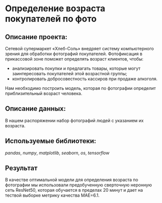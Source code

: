 # Определение возраста покупателей по фото
## Описание проекта:
Сетевой супермаркет «Хлеб-Соль» внедряет систему компьютерного зрения для обработки фотографий покупателей. Фотофиксация в прикассовой зоне поможет определять возраст клиентов, чтобы:
  - анализировать покупки и предлагать товары, которые могут заинтересовать покупателей этой возрастной группы;
  - контролировать добросовестность кассиров при продаже алкоголя.
    
Нам необходимо построить модель, которая по фотографии определит приблизительный возраст человека.

## Описание данных:
В нашем распоряжении набор фотографий людей с указанием их возраста.

## Используемые библиотеки:
*pandas*, *numpy*, *matplotlib*, *seaborn*, *os*, *tensorflow*

## Результат
В качестве оптимальной модели для определения возраста по фотографии мы использовали предобученную сверточную неронную сеть ResNet50, которая обучается в пределах 20 минут и дает на тествой выборке метрику качества MAE=6.1.
